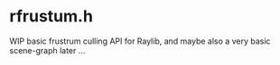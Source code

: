 # rfrustum.h
WIP basic frustrum culling API for Raylib, and maybe also a very basic scene-graph later ...
